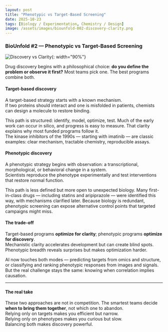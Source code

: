 ```yaml
---
layout: post
title: "Phenotypic vs Target-Based Screening"
date: 2025-10-23
tags: [Biology / Experimentation, Chemistry / Design]
image: /assets/images/biounfold-002-discovery-clarity.png
---
```

### BioUnfold #2 — Phenotypic vs Target-Based Screening

![Discovery vs Clarity](/assets/images/biounfold-002-discovery-clarity.png){: width="90%"}

Drug discovery begins with a philosophical choice: **do you define the problem or observe it first?**
Most teams pick one. The best programs combine both.

#### Target-based discovery

A target-based strategy starts with a known mechanism.  
If two proteins should interact and one is misfolded in patients, chemists can design a molecule to restore binding.

This path is structured: identify, model, optimize, test. Much of the early work can occur in silico, and progress is easy to measure. That clarity explains why most funded programs follow it.  
The kinase inhibitors of the 1990s — starting with imatinib — are classic examples: clear mechanism, tractable chemistry, reproducible assays.

#### Phenotypic discovery

A phenotypic strategy begins with observation: a transcriptional, morphological, or behavioral change in a system.  
Scientists reproduce the phenotype experimentally and test interventions that restore normal function.

This path is less defined but more open to unexpected biology. Many first-in-class drugs — including statins and aripiprazole — were identified this way, with mechanisms clarified later. Because biology is redundant, phenotypic screening can expose alternative control points that targeted campaigns might miss.

#### The trade-off

Target-based programs **optimize for clarity**; phenotypic programs **optimize for discovery**.  
Mechanistic clarity accelerates development but can create blind spots.
Phenotypic breadth reveals surprises but makes optimization harder.

AI now touches both modes — predicting targets from omics and structure, or classifying and ranking phenotypic responses from images and signals. But the real challenge stays the same: knowing when correlation implies causation.

---

#### The real take

These two approaches are not in competition. The smartest teams decide **when to bring them together**, not which one to abandon.  
Relying only on targets makes you efficient but narrow.  
Relying only on phenotypes makes you curious but slow.  
Balancing both makes discovery powerful.

